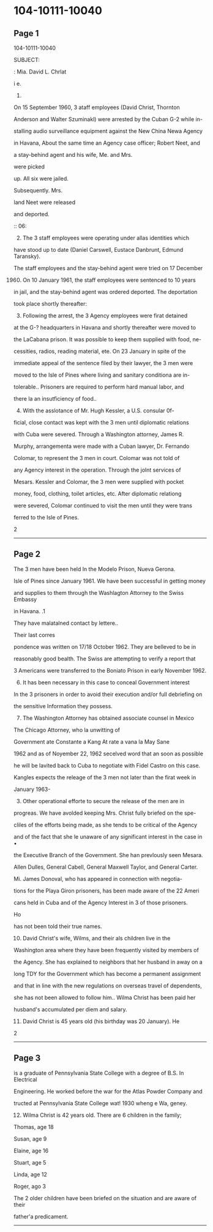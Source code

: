# 104-10111-10040

## Page 1

104-10111-10040

SUBJECT:

: Mia. David L. Chrlat

i e.

1.

On 15 September 1960, 3 ataff employees (David Christ, Thornton

Anderson and Walter Szuminakl) were arrested by the Cuban G-2 while in-

stalling audio surveillance equipment against the New China Newa Agency

in Havana, About the same time an Agency case officer; Robert Neet, and

a stay-behind agent and his wife, Me. and Mrs.

were picked

up. All six were jailed.

Subsequently. Mrs.

land Neet were released

and deported.

:: 06:

2. The 3 staff employees were operating under allas identities which

have stood up to date (Daniel Carswell, Eustace Danbrunt, Edmund Taransky).

The staff employees and the stay-behind agent were tried on 17 December

1960. On 10 January 1961, the staff employees were sentenced to 10 years

in jail, and the stay-behind agent was ordered deported. The deportation

took place shortly thereafter:

3. Following the arrest, the 3 Agency employees were firat detained

at the G-? headquarters in Havana and shortly thereafter were moved to

the LaCabana prison. It was possible to keep them supplied with food, ne-

cessities, radios, reading material, ete. On 23 January in spite of the

immediate appeal of the sentence filed by their lawyer, the 3 men were

moved to the Isle of Pines where living and sanitary conditiona are in-

tolerable.. Prisoners are required to perform hard manual labor, and

there la an insutficiency of food..

4. With the asslotance of Mr. Hugh Kessler, a U.S. consular 0f-

ficial, close contact was kept with the 3 men until diplomatic relations

with Cuba were severed. Through a Washington attorney, James R.

Murphy, arrangementa were made with a Cuban lawyer, Dr. Fernando

Colomar, to represent the 3 men in court. Colomar was not told of

any Agency interest in the operation. Through the jolnt services of

Mesars. Kessler and Colomar, the 3 men were supplied with pocket

money, food, clothing, toilet articles, etc. After diplomatic relationg

were severed, Colomar continued to visit the men until they were trans

ferred to the Isle of Pines.

2

---

## Page 2

The 3 men have been held ln the Modelo Prison, Nueva Gerona.

Isle of Pines since January 1961. We have been successful in getting money

and supplies to them through the Washlagton Attorney to the Swiss Embassy

in Havana. .1

They have malatalned contact by lettere..

Their last corres

pondence was written on 17/18 October 1962. They are belleved to be in

reasonably good bealth. The Swiss are attempting to verify a report that

3 Americans were transferred to the Boniato Prison in early November 1962.

6. It has been necessary in this case to conceal Government interest

In the 3 prisoners in order to avoid their execution and/or full debriefing on

the sensitive Information they possess.

7. The Washington Attorney has obtained associate counsel in Mexico

The Chicago Attorney, who la unwitting of

Government ate Constante a Kang At rate a vana la May Sane

1962 and as of Noyember 22, 1962 secelved word that an soon as possible

he will be lavited back to Cuba to negotiate with Fidel Castro on this case.

Kangles expects the releage of the 3 men not later than the firat week in

January 1963-

3. Other operational efforte to secure the release of the men are in

progreas. We have avolded keeping Mrs. Christ fully briefed on the spe-

cliles of the efforts being made, as she tends to be critical of the Agency

and of the fact that she le unaware of any significant interest in the case in •

the Executive Branch of the Government. She han prevlously seen Mesara.

Allen Dulles, General Cabell, General Maxwell Taylor, and General Carter.

Mi. James Donoval, who has appeared in connection with negotia-

tions for the Playa Giron prisoners, has been made aware of the 22 Ameri

cans held in Cuba and of the Agency Interest in 3 of those prisoners.

Ho

has not been told their true names.

10. David Christ's wife, Wilms, and their als children live in the

Washington area where they have been frequently visited by members of

the Agency. She has explained to neighbors that her husband in away on a

long TDY for the Government which has become a permanent assignment

and that in line with the new regulations on overseas travel of dependents,

she has not been allowed to follow him.. Wilma Christ has been paid her

husband's accumulated per diem and salary.

11. David Christ is 45 years old (his birthday was 20 January). He

2

---

## Page 3

is a graduate of Pennsylvania State College with a degree of B.S. In Electrical

Engineering. He worked before the war for the Atlas Powder Company and

tructed at Pennsylvania State College wat! 1930 wheng e Wa, geney.

12. Wilma Christ is 42 years old. There are 6 children in the family;

Thomas, age 18

Susan, age 9

Elaine, age 16

Stuart, age 5

Linda, age 12

Roger, ago 3

The 2 older children have been briefed on the situation and are aware of their

father'a predicament.

---


